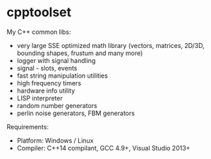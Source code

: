 cpptoolset
==========

My C++ common libs:
- very large SSE optimized math library (vectors, matrices, 2D/3D, bounding shapes, frustum and many more)
- logger with signal handling
- signal - slots, events
- fast string manipulation utilities
- high frequency timers
- hardware info utility
- LISP interpreter
- random number generators
- perlin noise generators, FBM generators

Requirements:
- Platform: Windows / Linux
- Compiler: C++14 compilant, GCC 4.9+, Visual Studio 2013+